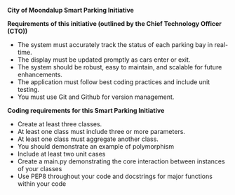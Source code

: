 **City of Moondalup Smart Parking Initiative**

**Requirements of this initiative (outlined by the Chief Technology Officer (CTO))**
- The system must accurately track the status of each parking bay in real-time.
- The display must be updated promptly as cars enter or exit.
- The system should be robust, easy to maintain, and scalable for future enhancements.
- The application must follow best coding practices and include unit testing.
- You must use Git and Github for version management.

**Coding requirements for this Smart Parking Initiative**
- Create at least three classes.
- At least one class must include three or more parameters.
- At least one class must aggregate another class.
- You should demonstrate an example of polymorphism
- Include at least two unit cases
- Create a main.py demonstrating the core interaction between instances of your classes
- Use PEP8 throughout your code and docstrings for major functions within your code
